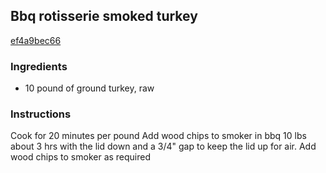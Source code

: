 ## Bbq rotisserie smoked turkey

[ef4a9bec66](https://cookpad.com/us/recipes/352338-bbq-rotisserie-smoked-turkey)

### Ingredients

 - 10 pound of ground turkey, raw

### Instructions

Cook for 20 minutes per pound Add wood chips to smoker in bbq 10 lbs about 3 hrs with the lid down and a 3/4" gap to keep the lid up for air. Add wood chips to smoker as required